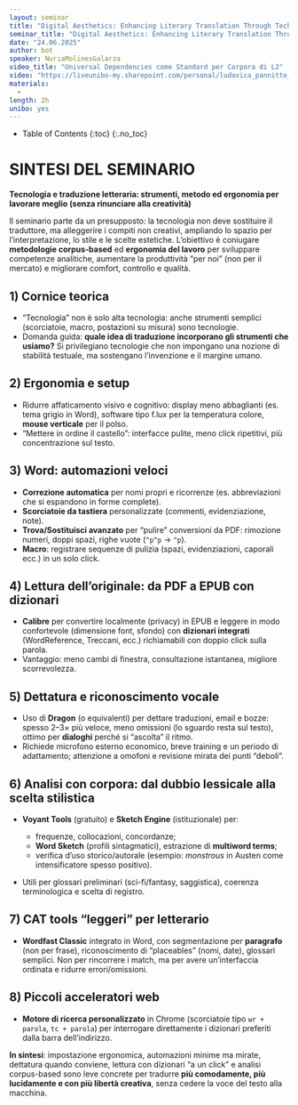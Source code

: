```yaml
---
layout: seminar
title: "Digital Aesthetics: Enhancing Literary Translation Through Technology"
seminar_title: "Digital Aesthetics: Enhancing Literary Translation Through Technology"
date: "24.06.2025"
author: bot
speaker: NuriaMolinesGalarza
video_title: "Universal Dependencies come Standard per Corpora di L2"
video: "https://liveunibo-my.sharepoint.com/personal/ludovica_pannitto_unibo_it/_layouts/15/stream.aspx?id=%2Fpersonal%2Fludovica%5Fpannitto%5Funibo%5Fit%2FDocuments%2FRecordings%2FDigital%20Aesthetics%20Enhancing%20Literary%20Translation%20Through%20Technology%2D20250624%5F155847%2DMeeting%20Recording%2Emp4&ga=1&referrer=StreamWebApp%2EWeb&referrerScenario=AddressBarCopied%2Eview%2E0ebab775%2D4c0d%2D4dd7%2D936c%2Dd8e2a7c41f2c"
materials:
  - 
length: 2h
unibo: yes
---
```



* Table of Contents
{:toc}
{:.no_toc}





# SINTESI DEL SEMINARIO

**Tecnologia e traduzione letteraria: strumenti, metodo ed ergonomia per lavorare meglio (senza rinunciare alla creatività)**

Il seminario parte da un presupposto: la tecnologia non deve sostituire il traduttore, ma alleggerire i compiti non creativi, ampliando lo spazio per l’interpretazione, lo stile e le scelte estetiche. L’obiettivo è coniugare **metodologie corpus-based** ed **ergonomia del lavoro** per sviluppare competenze analitiche, aumentare la produttività “per noi” (non per il mercato) e migliorare comfort, controllo e qualità.

## 1) Cornice teorica

* “Tecnologia” non è solo alta tecnologia: anche strumenti semplici (scorciatoie, macro, postazioni su misura) sono tecnologie.
* Domanda guida: **quale idea di traduzione incorporano gli strumenti che usiamo?** Si privilegiano tecnologie che non impongano una nozione di stabilità testuale, ma sostengano l’invenzione e il margine umano.

## 2) Ergonomia e setup

* Ridurre affaticamento visivo e cognitivo: display meno abbaglianti (es. tema grigio in Word), software tipo f.lux per la temperatura colore, **mouse verticale** per il polso.
* “Mettere in ordine il castello”: interfacce pulite, meno click ripetitivi, più concentrazione sul testo.

## 3) Word: automazioni veloci

* **Correzione automatica** per nomi propri e ricorrenze (es. abbreviazioni che si espandono in forme complete).
* **Scorciatoie da tastiera** personalizzate (commenti, evidenziazione, note).
* **Trova/Sostituisci avanzato** per “pulire” conversioni da PDF: rimozione numeri, doppi spazi, righe vuote (`^p^p` → `^p`).
* **Macro**: registrare sequenze di pulizia (spazi, evidenziazioni, caporali ecc.) in un solo click.

## 4) Lettura dell’originale: da PDF a EPUB con dizionari

* **Calibre** per convertire localmente (privacy) in EPUB e leggere in modo confortevole (dimensione font, sfondo) con **dizionari integrati** (WordReference, Treccani, ecc.) richiamabili con doppio click sulla parola.
* Vantaggio: meno cambi di finestra, consultazione istantanea, migliore scorrevolezza.

## 5) Dettatura e riconoscimento vocale

* Uso di **Dragon** (o equivalenti) per dettare traduzioni, email e bozze: spesso 2–3× più veloce, meno omissioni (lo sguardo resta sul testo), ottimo per **dialoghi** perché si “ascolta” il ritmo.
* Richiede microfono esterno economico, breve training e un periodo di adattamento; attenzione a omofoni e revisione mirata dei punti “deboli”.

## 6) Analisi con corpora: dal dubbio lessicale alla scelta stilistica

* **Voyant Tools** (gratuito) e **Sketch Engine** (istituzionale) per:

  * frequenze, collocazioni, concordanze;
  * **Word Sketch** (profili sintagmatici), estrazione di **multiword terms**;
  * verifica d’uso storico/autorale (esempio: *monstrous* in Austen come intensificatore spesso positivo).
* Utili per glossari preliminari (sci-fi/fantasy, saggistica), coerenza terminologica e scelta di registro.

## 7) CAT tools “leggeri” per letterario

* **Wordfast Classic** integrato in Word, con segmentazione per **paragrafo** (non per frase), riconoscimento di “placeables” (nomi, date), glossari semplici. Non per rincorrere i match, ma per avere un’interfaccia ordinata e ridurre errori/omissioni.

## 8) Piccoli acceleratori web

* **Motore di ricerca personalizzato** in Chrome (scorciatoie tipo `wr + parola`, `tc + parola`) per interrogare direttamente i dizionari preferiti dalla barra dell’indirizzo.



**In sintesi**: impostazione ergonomica, automazioni minime ma mirate, dettatura quando conviene, lettura con dizionari “a un click” e analisi corpus-based sono leve concrete per tradurre **più comodamente, più lucidamente e con più libertà creativa**, senza cedere la voce del testo alla macchina.


